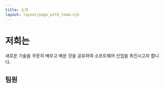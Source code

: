 ```yaml
---
title: 소개
layout: layout/page_with_team.njk
---
```


# 저희는
새로운 기술을 꾸준히 배우고 배운 것을 공유하여 소프트웨어 산업을 촉진시고자 합니다.

## 팀원
